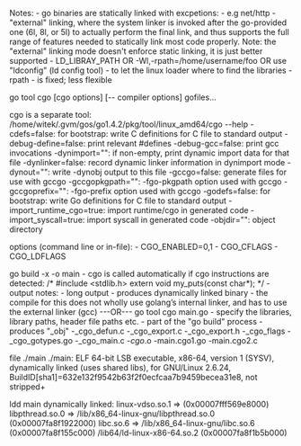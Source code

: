 Notes:
	- go binaries are statically linked with excpetions:
		- e.g net/http
	- "external" linking, where the system linker is invoked after the go-provided one (6l, 8l, or 5l) to actually perform the final link, and thus supports the full range of features needed to statically link most code properly. Note: the "external" linking mode doesn't enforce static linking, it is just better supported
	- LD_LIBRAY_PATH OR -Wl,-rpath=/home/username/foo OR use "ldconfig" (ld config tool) - to let the linux loader where to find the libraries
		- rpath - is fixed; less flexible


go tool cgo [cgo options] [-- compiler options] gofiles...

cgo is a separate tool:
/home/witek/.gvm/gos/go1.4.2/pkg/tool/linux_amd64/cgo --help
  -cdefs=false: for bootstrap: write C definitions for C file to standard output
  -debug-define=false: print relevant #defines
  -debug-gcc=false: print gcc invocations
  -dynimport="": if non-empty, print dynamic import data for that file
  -dynlinker=false: record dynamic linker information in dynimport mode
  -dynout="": write -dynobj output to this file
  -gccgo=false: generate files for use with gccgo
  -gccgopkgpath="": -fgo-pkgpath option used with gccgo
  -gccgoprefix="": -fgo-prefix option used with gccgo
  -godefs=false: for bootstrap: write Go definitions for C file to standard output
  -import_runtime_cgo=true: import runtime/cgo in generated code
  -import_syscall=true: import syscall in generated code
  -objdir="": object directory

options (command line or in-file):
	- CGO_ENABLED=0,1
	- CGO_CFLAGS
	- CGO_LDFLAGS


go build -x -o main
	- cgo is called automatically if cgo instructions are detected:
		/*
		#include <stdlib.h>
		extern void my_puts(const char*);
		*/
	- output notes:
		- long output
		- produces dynamically linked binary
		- the compile for this does not wholly use golang’s internal linker, and has to use the external linker (gcc)
---OR---
go tool cgo main.go
		- specify the libraries, library paths, header file paths etc.
	- part of the "go build" process
	- produces "_obj"
		-_cgo_defun.c
		-_cgo_export.c
		-_cgo_export.h
		-_cgo_flags
		-_cgo_gotypes.go
		-_cgo_main.c
		-_cgo_.o
		-main.cgo1.go
		-main.cgo2.c

file ./main
	./main: ELF 64-bit LSB  executable, x86-64, version 1 (SYSV), dynamically linked (uses shared libs), for GNU/Linux 2.6.24, BuildID[sha1]=632e132f9542b63f2f0ecfcaa7b9459becea31e8, not stripped+

ldd main
	dynamically linked:
		linux-vdso.so.1 =>  (0x00007fff569e8000)
		libpthread.so.0 => /lib/x86_64-linux-gnu/libpthread.so.0 (0x00007fa8f1922000)
		libc.so.6 => /lib/x86_64-linux-gnu/libc.so.6 (0x00007fa8f155c000)
		/lib64/ld-linux-x86-64.so.2 (0x00007fa8f1b5b000)



